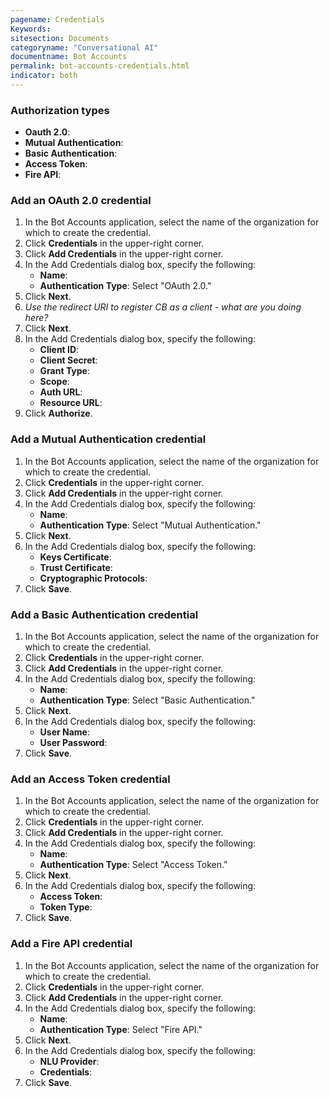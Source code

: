 ```yaml
---
pagename: Credentials
Keywords:
sitesection: Documents
categoryname: "Conversational AI"
documentname: Bot Accounts
permalink: bot-accounts-credentials.html
indicator: both
---
```



### Authorization types



- **Oauth 2.0**: 
- **Mutual Authentication**: 
- **Basic Authentication**: 
- **Access Token**: 
- **Fire API**:


### Add an OAuth 2.0 credential

1. In the Bot Accounts application, select the name of the organization for which to create the credential.
2. Click **Credentials** in the upper-right corner.
3. Click **Add Credentials** in the upper-right corner.
4. In the Add Credentials dialog box, specify the following:
    - **Name**: 
    - **Authentication Type**: Select "OAuth 2.0."
5. Click **Next**.
6. *Use the redirect URI to register CB as a client - what are you doing here?*
7. Click **Next**.
8. In the Add Credentials dialog box, specify the following:
    - **Client ID**: 
    - **Client Secret**: 
    - **Grant Type**:
    - **Scope**:
    - **Auth URL**: 
    - **Resource URL**:
9. Click **Authorize**.

### Add a Mutual Authentication credential

1. In the Bot Accounts application, select the name of the organization for which to create the credential.
2. Click **Credentials** in the upper-right corner.
3. Click **Add Credentials** in the upper-right corner.
4. In the Add Credentials dialog box, specify the following:
    - **Name**: 
    - **Authentication Type**: Select "Mutual Authentication."
5. Click **Next**.
6. In the Add Credentials dialog box, specify the following:
    - **Keys Certificate**: 
    - **Trust Certificate**: 
    - **Cryptographic Protocols**:
7. Click **Save**.

### Add a Basic Authentication credential

1. In the Bot Accounts application, select the name of the organization for which to create the credential.
2. Click **Credentials** in the upper-right corner.
3. Click **Add Credentials** in the upper-right corner.
4. In the Add Credentials dialog box, specify the following:
    - **Name**: 
    - **Authentication Type**: Select "Basic Authentication."
5. Click **Next**.
6. In the Add Credentials dialog box, specify the following:
    - **User Name**: 
    - **User Password**: 
7. Click **Save**.

### Add an Access Token credential

1. In the Bot Accounts application, select the name of the organization for which to create the credential.
2. Click **Credentials** in the upper-right corner.
3. Click **Add Credentials** in the upper-right corner.
4. In the Add Credentials dialog box, specify the following:
    - **Name**: 
    - **Authentication Type**: Select "Access Token."
5. Click **Next**.
6. In the Add Credentials dialog box, specify the following:
    - **Access Token**: 
    - **Token Type**: 
7. Click **Save**.

### Add a Fire API credential

1. In the Bot Accounts application, select the name of the organization for which to create the credential.
2. Click **Credentials** in the upper-right corner.
3. Click **Add Credentials** in the upper-right corner.
4. In the Add Credentials dialog box, specify the following:
    - **Name**: 
    - **Authentication Type**: Select "Fire API."
5. Click **Next**.
6. In the Add Credentials dialog box, specify the following:
    - **NLU Provider**: 
    - **Credentials**: 
7. Click **Save**.